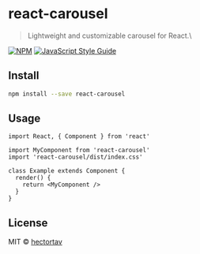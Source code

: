 # react-carousel

> Lightweight and customizable carousel for React.\

[![NPM](https://img.shields.io/npm/v/react-carousel.svg)](https://www.npmjs.com/package/react-carousel) [![JavaScript Style Guide](https://img.shields.io/badge/code_style-standard-brightgreen.svg)](https://standardjs.com)

## Install

```bash
npm install --save react-carousel
```

## Usage

```tsx
import React, { Component } from 'react'

import MyComponent from 'react-carousel'
import 'react-carousel/dist/index.css'

class Example extends Component {
  render() {
    return <MyComponent />
  }
}
```

## License

MIT © [hectortav](https://github.com/hectortav)
